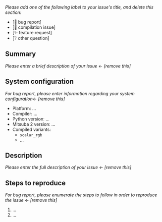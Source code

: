 *Please add one of the following label to your issue's title, and delete this section:*

- [🐛 bug report]
- [🔨 compilation issue]
- [✨ feature request]
- [❔ other question]

## Summary

*Please enter a brief description of your issue <- [remove this]*

## System configuration

*For bug report, please enter information regarding your system configuration<- [remove this]*

- Platform: ...
- Compiler: ...
- Python version: ...
- Mitsuba 2 version: ...
- Compiled variants:
    * `scalar_rgb`
    * ...

## Description

*Please enter the full description of your issue <- [remove this]*

## Steps to reproduce

*For bug report, please enumerate the steps to follow in order to reproduce the issue <- [remove this]*

1. ...
2. ...
